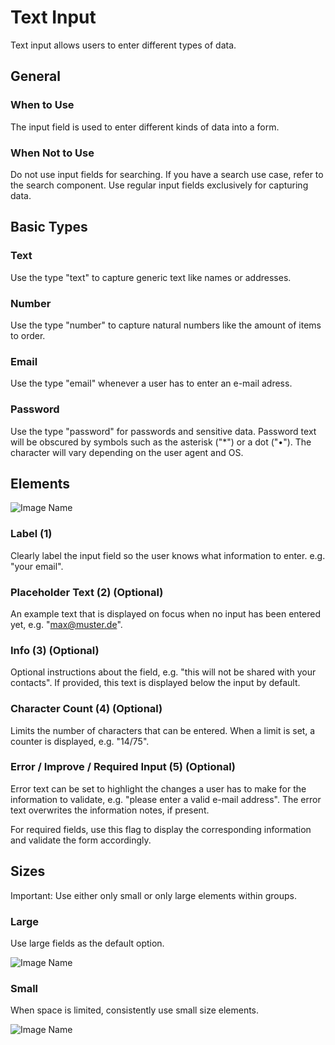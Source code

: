 # Text Input

Text input allows users to enter different types of data.

## General

### When to Use

The input field is used to enter different kinds of data into a form.

### When Not to Use

Do not use input fields for searching. If you have a search use case, refer to the search component. Use regular input fields exclusively for capturing data.

## Basic Types

### Text

Use the type "text" to capture generic text like names or addresses.

### Number

Use the type "number" to capture natural numbers like the amount of items to order.

### Email

Use the type "email" whenever a user has to enter an e-mail adress.

### Password

Use the type "password" for passwords and sensitive data. Password text will be obscured by symbols such as the asterisk ("*") or a dot ("•"). The character will vary depending on the user agent and OS.

## Elements

![Image Name](assets/3_components/text-input/image-20200811095946547.png)

### Label (1)

Clearly label the input field so the user knows what information to enter. e.g. "your email".

### Placeholder Text (2) (Optional)

An example text that is displayed on focus when no input has been entered yet, e.g. "max@muster.de".

### Info (3) (Optional)

Optional instructions about the field, e.g. "this will not be shared with your contacts". If provided, this text is displayed below the input by default.

### Character Count (4) (Optional)

Limits the number of characters that can be entered. When a limit is set, a counter is displayed, e.g. "14/75".

### Error / Improve / Required Input (5) (Optional)

Error text can be set to highlight the changes a user has to make for the information to validate, e.g. "please enter a valid e-mail address". The error text overwrites the information notes, if present.

For required fields, use this flag to display the corresponding information and validate the form accordingly.

## Sizes

Important: Use either only small or only large elements within groups.

### Large

Use large fields as the default option.

![Image Name](assets/3_components/text-input/image-20200811100017924.png)

### Small

When space is limited, consistently use small size elements.

![Image Name](assets/3_components/text-input/image-20200811100024147.png)
